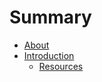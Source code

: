 # Summary
* [About](README.md)
* [Introduction](01_Introduction/1_introduction.md)
   * [Resources](01_Introduction/1-1_resources.md)
